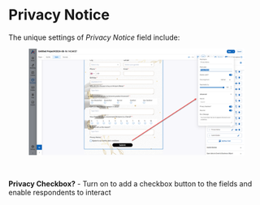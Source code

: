 # Privacy Notice

The unique settings of _Privacy Notice_ field include:

<figure><img src="../../../../../.gitbook/assets/image (3840).png" alt=""><figcaption></figcaption></figure>

<figure><img src="https://lh7-rt.googleusercontent.com/docsz/AD_4nXey9AX5atLFxIUiQ7IshQPYL93LWPDIS-MpxPkWfaEifB7qtawTyV9aYao_kFD938z9WpiQzRss36Sb7VEYMg-Ct-uMIWh1uK2nFVgoaeURYDnblEDAFwOLTZuab2RoWJL--tuqVOVWxUGSsVrpO_O9jXh7?key=McWN_Lv9ZK-QuQzVrY3nVw" alt=""><figcaption></figcaption></figure>

**Privacy Checkbox?** - Turn on to add a checkbox button to the fields and enable respondents to interact
